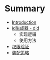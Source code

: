 # Summary

* [Introduction](README.md)
* [id生成器 - did](distribution_id.md)
  * 实现逻辑
  * 使用方法
* [权限验证](auth_validate.md)
* [装配策略](assemble_strategy.md)

